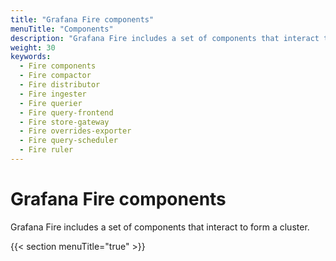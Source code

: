 ```yaml
---
title: "Grafana Fire components"
menuTitle: "Components"
description: "Grafana Fire includes a set of components that interact to form a cluster."
weight: 30
keywords:
  - Fire components
  - Fire compactor
  - Fire distributor
  - Fire ingester
  - Fire querier
  - Fire query-frontend
  - Fire store-gateway
  - Fire overrides-exporter
  - Fire query-scheduler
  - Fire ruler
---
```


# Grafana Fire components

Grafana Fire includes a set of components that interact to form a cluster.

{{< section menuTitle="true" >}}

